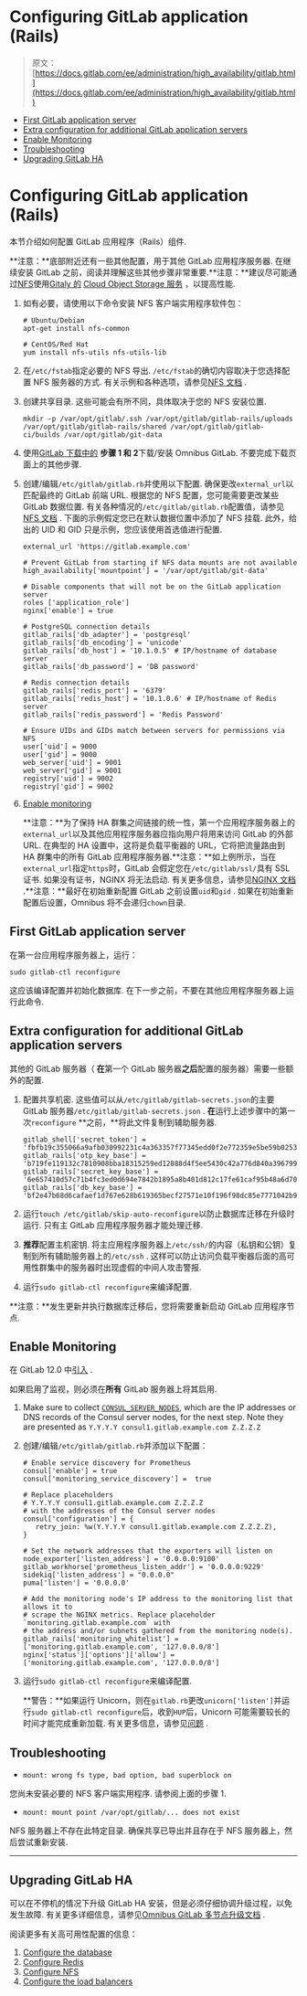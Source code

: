 # Configuring GitLab application (Rails)

> 原文：[https://docs.gitlab.com/ee/administration/high_availability/gitlab.html](https://docs.gitlab.com/ee/administration/high_availability/gitlab.html)

*   [First GitLab application server](#first-gitlab-application-server)
*   [Extra configuration for additional GitLab application servers](#extra-configuration-for-additional-gitlab-application-servers)
*   [Enable Monitoring](#enable-monitoring)
*   [Troubleshooting](#troubleshooting)
*   [Upgrading GitLab HA](#upgrading-gitlab-ha)

# Configuring GitLab application (Rails)[](#configuring-gitlab-application-rails "Permalink")

本节介绍如何配置 GitLab 应用程序（Rails）组件.

**注意：**底部附近还有一些其他配置，用于其他 GitLab 应用程序服务器. 在继续安装 GitLab 之前，阅读并理解这些其他步骤非常重要.**注意：**建议尽可能通过[NFS](nfs.html)使用[Gitaly 的](gitaly.html) [Cloud Object Storage 服务](object_storage.html) ，以提高性能.

1.  如有必要，请使用以下命令安装 NFS 客户端实用程序软件包：

    ```
    # Ubuntu/Debian
    apt-get install nfs-common

    # CentOS/Red Hat
    yum install nfs-utils nfs-utils-lib 
    ```

2.  在`/etc/fstab`指定必要的 NFS 导出. `/etc/fstab`的确切内容取决于您选择配置 NFS 服务器的方式. 有关示例和各种选项，请参见[NFS 文档](nfs.html#nfs-client-mount-options) .

3.  创建共享目录. 这些可能会有所不同，具体取决于您的 NFS 安装位置.

    ```
    mkdir -p /var/opt/gitlab/.ssh /var/opt/gitlab/gitlab-rails/uploads /var/opt/gitlab/gitlab-rails/shared /var/opt/gitlab/gitlab-ci/builds /var/opt/gitlab/git-data 
    ```

4.  使用[GitLab 下载中的](https://about.gitlab.com/install/) **步骤 1 和 2**下载/安装 Omnibus GitLab. 不要完成下载页面上的其他步骤.
5.  创建/编辑`/etc/gitlab/gitlab.rb`并使用以下配置. 确保更改`external_url`以匹配最终的 GitLab 前端 URL. 根据您的 NFS 配置，您可能需要更改某些 GitLab 数据位置. 有关各种情况的`/etc/gitlab/gitlab.rb`配置值，请参见[NFS 文档](nfs.html) . 下面的示例假定您已在默认数据位置中添加了 NFS 挂载. 此外，给出的 UID 和 GID 只是示例，您应该使用首选值进行配置.

    ```
    external_url 'https://gitlab.example.com'

    # Prevent GitLab from starting if NFS data mounts are not available
    high_availability['mountpoint'] = '/var/opt/gitlab/git-data'

    # Disable components that will not be on the GitLab application server
    roles ['application_role']
    nginx['enable'] = true

    # PostgreSQL connection details
    gitlab_rails['db_adapter'] = 'postgresql'
    gitlab_rails['db_encoding'] = 'unicode'
    gitlab_rails['db_host'] = '10.1.0.5' # IP/hostname of database server
    gitlab_rails['db_password'] = 'DB password'

    # Redis connection details
    gitlab_rails['redis_port'] = '6379'
    gitlab_rails['redis_host'] = '10.1.0.6' # IP/hostname of Redis server
    gitlab_rails['redis_password'] = 'Redis Password'

    # Ensure UIDs and GIDs match between servers for permissions via NFS
    user['uid'] = 9000
    user['gid'] = 9000
    web_server['uid'] = 9001
    web_server['gid'] = 9001
    registry['uid'] = 9002
    registry['gid'] = 9002 
    ```

6.  [Enable monitoring](#enable-monitoring)

    **注意：**为了保持 HA 群集之间链接的统一性，第一个应用程序服务器上的`external_url`以及其他应用程序服务器应指向用户将用来访问 GitLab 的外部 URL. 在典型的 HA 设置中，这将是负载平衡器的 URL，它将把流量路由到 HA 群集中的所有 GitLab 应用程序服务器.**注意：**如上例所示，当在`external_url`指定`https`时，GitLab 会假定您在`/etc/gitlab/ssl/`具有 SSL 证书. 如果没有证书，NGINX 将无法启动. 有关更多信息，请参见[NGINX 文档](https://docs.gitlab.com/omnibus/settings/nginx.html) .**注意：**最好在初始重新配置 GitLab 之前设置`uid`和`gid` . 如果在初始重新配置后设置，Omnibus 将不会递归`chown`目录.

## First GitLab application server[](#first-gitlab-application-server "Permalink")

在第一台应用程序服务器上，运行：

```
sudo gitlab-ctl reconfigure 
```

这应该编译配置并初始化数据库. 在下一步之前，不要在其他应用程序服务器上运行此命令.

## Extra configuration for additional GitLab application servers[](#extra-configuration-for-additional-gitlab-application-servers "Permalink")

其他的 GitLab 服务器（ **在**第一个 GitLab 服务器**之后**配置的服务器）需要一些额外的配置.

1.  配置共享机密. 这些值可以从`/etc/gitlab/gitlab-secrets.json`的主要 GitLab 服务器`/etc/gitlab/gitlab-secrets.json` . **在**运行上述步骤中的第一次`reconfigure` **之前，**将此文件复制到辅助服务器.

    ```
    gitlab_shell['secret_token'] = 'fbfb19c355066a9afb030992231c4a363357f77345edd0f2e772359e5be59b02538e1fa6cae8f93f7d23355341cea2b93600dab6d6c3edcdced558fc6d739860'
    gitlab_rails['otp_key_base'] = 'b719fe119132c7810908bba18315259ed12888d4f5ee5430c42a776d840a396799b0a5ef0a801348c8a357f07aa72bbd58e25a84b8f247a25c72f539c7a6c5fa'
    gitlab_rails['secret_key_base'] = '6e657410d57c71b4fc3ed0d694e7842b1895a8b401d812c17fe61caf95b48a6d703cb53c112bc01ebd197a85da81b18e29682040e99b4f26594772a4a2c98c6d'
    gitlab_rails['db_key_base'] = 'bf2e47b68d6cafaef1d767e628b619365becf27571e10f196f98dc85e7771042b9203199d39aff91fcb6837c8ed83f2a912b278da50999bb11a2fbc0fba52964' 
    ```

2.  运行`touch /etc/gitlab/skip-auto-reconfigure`以防止数据库迁移在升级时运行. 只有主 GitLab 应用程序服务器才能处理迁移.

3.  **推荐**配置主机密钥. 将主应用程序服务器上`/etc/ssh/`的内容（私钥和公钥）复制到所有辅助服务器上的`/etc/ssh` . 这样可以防止访问负载平衡器后面的高可用性群集中的服务器时出现虚假的中间人攻击警报.

4.  运行`sudo gitlab-ctl reconfigure`来编译配置.

**注意：**发生更新并执行数据库迁移后，您将需要重新启动 GitLab 应用程序节点.

## Enable Monitoring[](#enable-monitoring "Permalink")

在 GitLab 12.0 中[引入](https://gitlab.com/gitlab-org/omnibus-gitlab/-/issues/3786) .

如果启用了监视，则必须在**所有** GitLab 服务器上将其启用.

1.  Make sure to collect [`CONSUL_SERVER_NODES`](../postgresql/replication_and_failover.html#consul-information), which are the IP addresses or DNS records of the Consul server nodes, for the next step. Note they are presented as `Y.Y.Y.Y consul1.gitlab.example.com Z.Z.Z.Z`

2.  创建/编辑`/etc/gitlab/gitlab.rb`并添加以下配置：

    ```
    # Enable service discovery for Prometheus
    consul['enable'] = true
    consul['monitoring_service_discovery'] =  true

    # Replace placeholders
    # Y.Y.Y.Y consul1.gitlab.example.com Z.Z.Z.Z
    # with the addresses of the Consul server nodes
    consul['configuration'] = {
       retry_join: %w(Y.Y.Y.Y consul1.gitlab.example.com Z.Z.Z.Z),
    }

    # Set the network addresses that the exporters will listen on
    node_exporter['listen_address'] = '0.0.0.0:9100'
    gitlab_workhorse['prometheus_listen_addr'] = '0.0.0.0:9229'
    sidekiq['listen_address'] = "0.0.0.0"
    puma['listen'] = '0.0.0.0'

    # Add the monitoring node's IP address to the monitoring list that allows it to
    # scrape the NGINX metrics. Replace placeholder `monitoring.gitlab.example.com` with
    # the address and/or subnets gathered from the monitoring node(s).
    gitlab_rails['monitoring_whitelist'] = ['monitoring.gitlab.example.com', '127.0.0.0/8']
    nginx['status']['options']['allow'] = ['monitoring.gitlab.example.com', '127.0.0.0/8'] 
    ```

3.  运行`sudo gitlab-ctl reconfigure`来编译配置.

    **警告：**如果运行 Unicorn，则在`gitlab.rb`更改`unicorn['listen']`并运行`sudo gitlab-ctl reconfigure`后，收到`HUP`后，Unicorn 可能需要较长的时间才能完成重新加载. 有关更多信息，请参见[问题](https://gitlab.com/gitlab-org/omnibus-gitlab/-/issues/4401) .

## Troubleshooting[](#troubleshooting "Permalink")

*   `mount: wrong fs type, bad option, bad superblock on`

您尚未安装必要的 NFS 客户端实用程序. 请参阅上面的步骤 1.

*   `mount: mount point /var/opt/gitlab/... does not exist`

NFS 服务器上不存在此特定目录. 确保共享已导出并且存在于 NFS 服务器上，然后尝试重新安装.

* * *

## Upgrading GitLab HA[](#upgrading-gitlab-ha "Permalink")

可以在不停机的情况下升级 GitLab HA 安装，但是必须仔细协调升级过程，以免发生故障. 有关更多详细信息，请参见[Omnibus GitLab 多节点升级文档](https://docs.gitlab.com/omnibus/update/) .

阅读更多有关高可用性配置的信息：

1.  [Configure the database](../postgresql/replication_and_failover.html)
2.  [Configure Redis](redis.html)
3.  [Configure NFS](nfs.html)
4.  [Configure the load balancers](load_balancer.html)